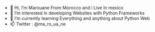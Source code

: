 - 👋 Hi, I’m Marouane From Morocco and i Live In mexico
- 👀 I’m interested in developing Websites with Python Frameworks
- 🌱 I’m currently learning Everything and anything about Python Web
- 📫 Twitter : @ma_ro_ua_ne

